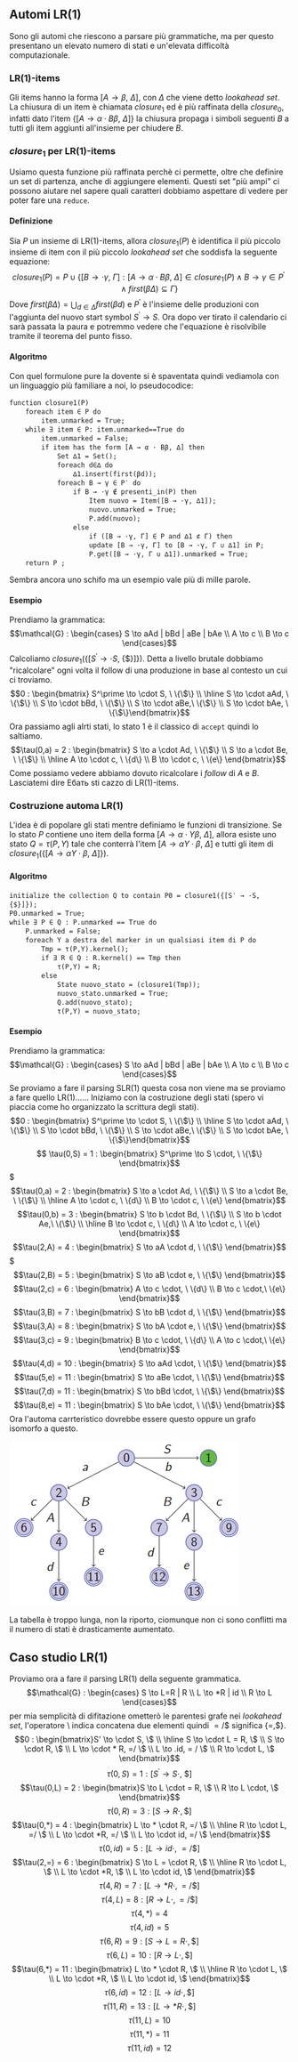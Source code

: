 ## Automi LR(1)
Sono gli automi che riescono a parsare più grammatiche, ma per questo presentano un elevato numero di stati e un'elevata difficoltà computazionale.
### LR(1)-items
Gli items hanno la forma $[A \to \beta, \ \Delta]$, con $\Delta$ che viene detto *lookahead set*.
La chiusura di un item è chiamata $closure_1$ ed è più raffinata della $closure_0$, infatti dato l'item $\{[A \to \alpha \cdot B \beta, \ \Delta]\}$ la chiusura propaga i simboli seguenti $B$ a tutti gli item aggiunti all'insieme per chiudere $B$.
### $closure_1$ per LR(1)-items
Usiamo questa funzione più raffinata perchè ci permette, oltre che definire un set di partenza, anche di aggiungere elementi.
Questi set "più ampi" ci possono aiutare nel sapere quali caratteri dobbiamo aspettare di vedere per poter fare una `reduce`.
#### Definizione
Sia $P$ un insieme di LR(1)-items, allora $closure_1(P)$ è identifica il più piccolo insieme di item con il più piccolo *lookahead set* che soddisfa la seguente equazione:
$$closure_1(P) = P \cup \{ [B \to \cdot \gamma, \ \Gamma] : [A \to \alpha \cdot B \beta, \ \Delta] \in closure_1(P) \land B \to \gamma \in P^\prime \land first(\beta \Delta) \subseteq \Gamma\}$$
Dove $first(\beta \Delta) = \bigcup_{d \in \Delta} first(\beta d)$ e $P^\prime$ è l'insieme delle produzioni con l'aggiunta del nuovo start symbol $S^\prime \to S$.
Ora dopo ver tirato il calendario ci sarà passata la paura e potremmo vedere che l'equazione è risolvibile tramite il teorema del punto fisso.
#### Algoritmo
Con quel formulone pure la dovente si è spaventata quindi vediamola con un linguaggio più familiare a noi, lo pseudocodice:
````
function closure1(P)
	foreach item ∈ P do
		item.unmarked = True;
	while ∃ item ∈ P: item.unmarked==True do
		item.unmarked = False;
		if item has the form [A → α · Bβ, ∆] then
			Set ∆1 = Set();
			foreach d∈∆ do
				∆1.insert(first(βd));
			foreach B → γ ∈ P′ do
				if B → ·γ ∉ presenti_in(P) then
					Item nuovo = Item([B → ·γ, ∆1]);
					nuovo.unmarked = True;
					P.add(nuovo);
				else
					if ([B → ·γ, Γ] ∈ P and ∆1 ⊄ Γ) then
					update [B → ·γ, Γ] to [B → ·γ, Γ ∪ ∆1] in P;
					P.get([B → ·γ, Γ ∪ ∆1]).unmarked = True;
	return P ;
````
Sembra ancora uno schifo ma un esempio vale più di mille parole.
#### Esempio
Prendiamo la grammatica:
$$\mathcal{G} : \begin{cases} S \to aAd | bBd | aBe | bAe \\ A \to c \\ B \to c \end{cases}$$
Calcoliamo $closure_1(\{[S^\prime \to \cdot S, \ \{\$\}]\})$.
Detta a livello brutale dobbiamo "ricalcolare" ogni volta il follow di una produzione in base al contesto un cui ci troviamo.
$$0 : \begin{bmatrix} S^\prime \to \cdot S, \ \{\$\} \\ \hline S \to \cdot aAd, \ \{\$\} \\ S \to \cdot bBd, \ \{\$\} \\ S \to \cdot aBe,\  \{\$\} \\ S \to \cdot bAe, \ \{\$\}\end{bmatrix}$$
	Ora passiamo agli alrti stati, lo stato 1 è il classico di `accept` quindi lo saltiamo.
$$\tau(0,a) = 2 : \begin{bmatrix} S \to a \cdot Ad, \ \{\$\} \\ S \to a \cdot Be, \ \{\$\} \\ \hline A \to \cdot c, \ \{d\} \\ B \to \cdot c, \ \{e\} \end{bmatrix}$$
Come possiamo vedere abbiamo dovuto ricalcolare i $follow$ di $A$ e $B$.
Lasciatemi dire Ебать sti cazzo di LR(1)-items.
### Costruzione automa LR(1)
L'idea è di popolare gli stati mentre definiamo le funzioni di transizione.
Se lo stato $P$ contiene uno item della forma $[A \to \alpha \cdot Y \beta, \ \Delta]$, allora esiste uno stato $Q = \tau(P,Y)$ tale che conterrà l'item $[A \to \alpha Y \cdot \beta, \ \Delta]$ e tutti gli item di $closure_1(\{[A \to \alpha Y \cdot \beta, \ \Delta]\})$.
#### Algoritmo
````
initialize the collection Q to contain P0 = closure1({[S′ → ·S, {$}]});
P0.unmarked = True;
while ∃ P ∈ Q : P.unmarked == True do
	P.unmarked = False;
	foreach Y a destra del marker in un qualsiasi item di P do  
		Tmp = τ(P,Y).kernel();
		if ∃ R ∈ Q : R.kernel() == Tmp then
			τ(P,Y) = R;
		else
			State nuovo_stato = (closure1(Tmp));
			nuovo_stato.unmarked = True;
			Q.add(nuovo_stato);
			τ(P,Y) = nuovo_stato;
````
#### Esempio
Prendiamo la grammatica:
$$\mathcal{G} : \begin{cases} S \to aAd | bBd | aBe | bAe \\ A \to c \\ B \to c \end{cases}$$
Se proviamo a fare il parsing SLR(1) questa cosa non viene ma se proviamo a fare quello LR(1)......
Iniziamo con la costruzione degli stati (spero vi piaccia come ho organizzato la scrittura degli stati).
$$0 : \begin{bmatrix} S^\prime \to \cdot S, \ \{\$\} \\ \hline S \to \cdot aAd, \ \{\$\} \\ S \to \cdot bBd, \ \{\$\} \\ S \to \cdot aBe,\  \{\$\} \\ S \to \cdot bAe, \ \{\$\}\end{bmatrix}$$
$$ \tau(0,S) = 1 : \begin{bmatrix} S^\prime \to S \cdot, \ \{\$\} \end{bmatrix}$$
$$$\tau(0,a) = 2 : \begin{bmatrix} S \to a \cdot Ad, \ \{\$\} \\ S \to a \cdot Be, \ \{\$\} \\ \hline A \to \cdot c, \ \{d\} \\ B \to \cdot c, \ \{e\} \end{bmatrix}$$
$$\tau(0,b) = 3 : \begin{bmatrix} S \to b \cdot Bd, \ \{\$\} \\ S \to b \cdot Ae,\ \{\$\} \\ \hline B \to \cdot c, \ \{d\} \\ A \to \cdot c, \ \{e\} \end{bmatrix}$$
$$\tau(2,A) = 4 : \begin{bmatrix} S \to aA \cdot d, \ \{\$\} \end{bmatrix}$$
$$$\tau(2,B) = 5 : \begin{bmatrix} S \to aB \cdot e, \ \{\$\} \end{bmatrix}$$
$$\tau(2,c) = 6 : \begin{bmatrix} A \to c \cdot, \ \{d\} \\ B \to c \cdot,\ \{e\} \end{bmatrix}$$
$$\tau(3,B) = 7 : \begin{bmatrix} S \to bB \cdot d, \ \{\$\} \end{bmatrix}$$
$$\tau(3,A) = 8 : \begin{bmatrix} S \to bA \cdot e, \ \{\$\} \end{bmatrix}$$
$$\tau(3,c) = 9 : \begin{bmatrix} B \to c \cdot, \ \{d\} \\ A \to c \cdot,\ \{e\} \end{bmatrix}$$
$$\tau(4,d) = 10 : \begin{bmatrix} S \to aAd \cdot, \ \{\$\} \end{bmatrix}$$
$$\tau(5,e) = 11 : \begin{bmatrix} S \to aBe \cdot, \ \{\$\} \end{bmatrix}$$
$$\tau(7,d) = 11 : \begin{bmatrix} S \to bBd \cdot, \ \{\$\} \end{bmatrix}$$
$$\tau(8,e) = 11 : \begin{bmatrix} S \to bAe \cdot, \ \{\$\} \end{bmatrix}$$
Ora l'automa carrteristico dovrebbe essere questo oppure un grafo isomorfo a questo.

![LR(1)-ex](./img/06/LR(1)-ex.png)

La tabella è troppo lunga, non la riporto, ciomunque non ci sono conflitti ma il numero di stati è drasticamente aumentato.
## Caso studio LR(1)
Proviamo ora a fare il parsing LR(1) della seguente grammatica.
$$\mathcal{G} : \begin{cases} S \to L=R | R \\ L \to *R | id \\ R \to L \end{cases}$$
per mia semplicità di difitazione ometterò le parentesi grafe nei *lookahead set*, l'operatore \ indica concatena due elementi quindi $= / \$$ significa $\{=,\$\}$.
$$0 : \begin{bmatrix}S' \to \cdot S, \$ \\ \hline S \to \cdot L = R, \$ \\ S \to \cdot R, \$ \\ L \to \cdot * R, =/ \$ \\ L \to .id, = / \$ \\ R \to \cdot L, \$ \end{bmatrix}$$
$$\tau(0,S) = 1 : [ S^\prime \to S \cdot, \ \$ ]$$
$$\tau(0,L) = 2 : \begin{bmatrix}S \to L \cdot = R, \$ \\ R \to L \cdot, \$ \end{bmatrix}$$
$$\tau(0,R) = 3 : [ S \to R \cdot, \$ ]$$
$$\tau(0,*) = 4 : \begin{bmatrix} L \to * \cdot R, =/ \$ \\ \hline R \to \cdot L, =/ \$ \\ L \to \cdot *R, =/ \$ \\ L \to \cdot id, =/ \$ \end{bmatrix}$$
$$\tau(0,id) = 5 : [ L \to id \cdot, \ =/ \$ ]$$
$$\tau(2,=) = 6 : \begin{bmatrix} S \to L = \cdot R, \$ \\ \hline R \to \cdot L, \$ \\ L \to \cdot *R, \$ \\ L \to \cdot id, \$ \end{bmatrix}$$
$$\tau(4,R) = 7 : [ L \to *R \cdot , =/ \$ ]$$
$$\tau(4,L) = 8 : [R \to L \cdot, =/ \$ ]$$
$$\tau(4,*) = 4$$
$$\tau(4,id) = 5$$
$$\tau(6,R) = 9 : [ S \to L = R \cdot, \$ ]$$
$$\tau(6,L) = 10 : [ R \to L \cdot , \$ ]$$
$$\tau(6,*) = 11 : \begin{bmatrix} L \to * \cdot R, \$ \\ \hline R \to \cdot L, \$ \\ L \to \cdot *R, \$ \\ L \to \cdot id, \$ \end{bmatrix}$$
$$\tau(6,id) = 12 : [ L \to id \cdot, \$ ]$$
$$\tau(11, R) = 13 : [ L \to *R \cdot, \$ ]$$
$$\tau(11,L) = 10$$
$$\tau(11,*) = 11$$
$$\tau(11,id) = 12$$
